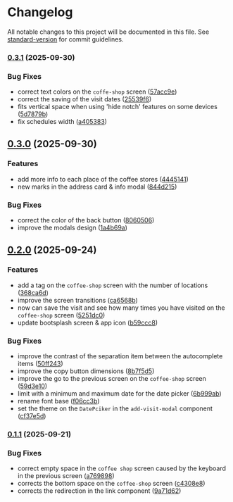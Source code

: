 # Changelog

All notable changes to this project will be documented in this file. See [standard-version](https://github.com/conventional-changelog/standard-version) for commit guidelines.

### [0.3.1](https://github.com/eriandev/coffee-pass/compare/v0.3.0...v0.3.1) (2025-09-30)


### Bug Fixes

* correct text colors on the `coffe-shop` screen ([57acc9e](https://github.com/eriandev/coffee-pass/commit/57acc9ef74cd41b3032ba6f511a0cb82b41a9bc6))
* correct the saving of the visit dates ([25539f6](https://github.com/eriandev/coffee-pass/commit/25539f6bf0adb5b81524571bda687f89dda1ec48))
* fits vertical space when using 'hide notch' features on some devices ([5d7879b](https://github.com/eriandev/coffee-pass/commit/5d7879b52735feb6329fdc5c97e7836308bc4e2f))
* fix schedules width ([a405383](https://github.com/eriandev/coffee-pass/commit/a40538358b3e014cb43ff40d3ea847c2d2edb0b1))

## [0.3.0](https://github.com/eriandev/coffee-pass/compare/v0.2.0...v0.3.0) (2025-09-30)


### Features

* add more info to each place of the coffee stores ([4445141](https://github.com/eriandev/coffee-pass/commit/4445141f379f0a00a873de9d6b616f50da3afd13))
* new marks in the address card & info modal ([844d215](https://github.com/eriandev/coffee-pass/commit/844d215326244ebb1dfee2d063cd9e8181d3406f))


### Bug Fixes

* correct the color of the back button ([8060506](https://github.com/eriandev/coffee-pass/commit/806050669ea7210af538c3691065324d92b2cfda))
* improve the modals design ([1a4b69a](https://github.com/eriandev/coffee-pass/commit/1a4b69a8013dc3e759b15a85e77bca8a540b4971))

## [0.2.0](https://github.com/eriandev/coffee-pass/compare/v0.1.1...v0.2.0) (2025-09-24)


### Features

* add a tag on the `coffee-shop` screen with the number of locations ([368ca6d](https://github.com/eriandev/coffee-pass/commit/368ca6d935efe78679916fed471c1c47ad90f24e))
* improve the screen transitions ([ca6568b](https://github.com/eriandev/coffee-pass/commit/ca6568bba2189df51548a6b0e7eaccb6a347b315))
* now can save the visit and see how many times you have visited on the `coffee-shop` screen ([5251dc0](https://github.com/eriandev/coffee-pass/commit/5251dc05ce0791a92d49d63f1cc7bc276b3291fc))
* update bootsplash screen & app icon ([b59ccc8](https://github.com/eriandev/coffee-pass/commit/b59ccc897ca768c8041f925b720fc4f01b44f0e2))


### Bug Fixes

* improve the contrast of the separation item between the autocomplete items ([50ff243](https://github.com/eriandev/coffee-pass/commit/50ff243debe4d1afc8bdd4df2901e4a9e0a31d47))
* improve the copy button dimensions ([8b7f5d5](https://github.com/eriandev/coffee-pass/commit/8b7f5d58786fdb591f4eb989a307893d069cb2c5))
* improve the go to the previous screen on the `coffee-shop` screen ([59d3e10](https://github.com/eriandev/coffee-pass/commit/59d3e10fdb26860d28f8b90ba71913fd8231c288))
* limit with a minimum and maximum date for the date picker ([6b999ab](https://github.com/eriandev/coffee-pass/commit/6b999ab05c125668fcdb3818b2ee4ec7603eaa4b))
* rename font base ([f06cc3b](https://github.com/eriandev/coffee-pass/commit/f06cc3b0578fed40b8f996fb571ec121a481cb5c))
* set the theme on the `DatePciker` in the `add-visit-modal` component ([cf37e5d](https://github.com/eriandev/coffee-pass/commit/cf37e5d7991c4fce7ecb60463a0e3658d2adb140))

### [0.1.1](https://github.com/eriandev/coffee-pass/compare/v0.1.0...v0.1.1) (2025-09-21)


### Bug Fixes

* correct empty space in the `coffee shop` screen caused by the keyboard in the previous screen ([a769898](https://github.com/eriandev/coffee-pass/commit/a7698981a666136d0a750e2262a4e2bc65b6ff85))
* corrects the bottom space on the `coffee-shop` screen ([c4308e8](https://github.com/eriandev/coffee-pass/commit/c4308e85dfe86f789427d88efa7bd16f80e4f525))
* corrects the redirection in the link component ([9a71d62](https://github.com/eriandev/coffee-pass/commit/9a71d6292b7e93a437af714647cd412e472a3cb5))
